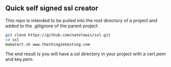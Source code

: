 ## Quick self signed ssl creator
This repo is intended to be pulled into the root directory of a project and added to the .gitignore of the parent project.

```sh
git clone https://github.com/natelewis/ssl.git
cd ssl
makeCert.sh www.thethingimtesting.com
```

The end result is you will have a ssl directory in your project with a cert.pem and key.pem.  
